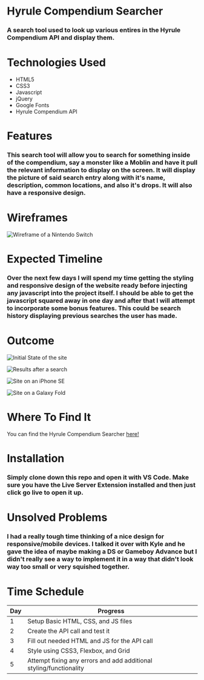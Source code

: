 # Hyrule Compendium Searcher

### A search tool used to look up various entires in the Hyrule Compendium API and display them.

# Technologies Used

- HTML5
- CSS3
- Javascript
- jQuery
- Google Fonts
- Hyrule Compendium API

# Features

### This search tool will allow you to search for something inside of the compendium, say a monster like a Moblin and have it pull the relevant information to display on the screen. It will display the picture of said search entry along with it's name, description, common locations, and also it's drops. It will also have a responsive design.

# Wireframes

![Wireframe of a Nintendo Switch](/Hyrule/images/Wireframe1.png)

# Expected Timeline

### Over the next few days I will spend my time getting the styling and responsive design of the website ready before injecting any javascript into the project itself. I should be able to get the javascript squared away in one day and after that I will attempt to incorporate some bonus features. This could be search history displaying previous searches the user has made.

# Outcome

![Initial State of the site](/Hyrule/images/initial.png)

![Results after a search](/Hyrule/images/result.png)

![Site on an iPhone SE](/Hyrule/images/iphonese.png)

![Site on a Galaxy Fold](/Hyrule/images/galaxyfold.png)

# Where To Find It

You can find the Hyrule Compendium Searcher [here!](https://hyrule-compendium-searcher.onrender.com/)

# Installation

### Simply clone down this repo and open it with VS Code. Make sure you have the Live Server Extension installed and then just click go live to open it up.

# Unsolved Problems

### I had a really tough time thinking of a nice design for responsive/mobile devices. I talked it over with Kyle and he gave the idea of maybe making a DS or Gameboy Advance but I didn't really see a way to implement it in a way that didn't look way too small or very squished together.

# Time Schedule

| Day |                              Progress                              |
| --- | ------------------------------------------------------------------ |
| 1   | Setup Basic HTML, CSS, and JS files                                |
| 2   | Create the API call and test it                                    |
| 3   | Fill out needed HTML and JS for the API call                       |
| 4   | Style using CSS3, Flexbox, and Grid                                |
| 5   | Attempt fixing any errors and add additional styling/functionality |
